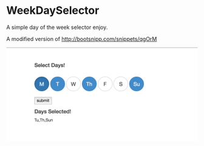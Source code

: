 # WeekDaySelector
A simple day of the week selector enjoy.

A modified version of http://bootsnipp.com/snippets/qgOrM 

![alt tag](https://github.com/frankie7413/WeekDaySelector/blob/master/weekday.png)
